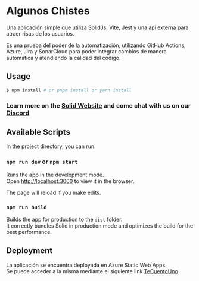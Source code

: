 # Algunos Chistes
Una aplicación simple que utiliza SolidJs, Vite, Jest y una api externa para atraer risas de los usuarios.<br>

Es una prueba del poder de la automatización, utilizando GitHub Actions, Azure, Jira y SonarCloud para poder integrar cambios de manera automática y atendiendo la calidad del código.

## Usage

```bash
$ npm install # or pnpm install or yarn install
```

### Learn more on the [Solid Website](https://solidjs.com) and come chat with us on our [Discord](https://discord.com/invite/solidjs)

## Available Scripts

In the project directory, you can run:

### `npm run dev` or `npm start`

Runs the app in the development mode.<br>
Open [http://localhost:3000](http://localhost:3000) to view it in the browser.

The page will reload if you make edits.<br>

### `npm run build`

Builds the app for production to the `dist` folder.<br>
It correctly bundles Solid in production mode and optimizes the build for the best performance.


## Deployment

La aplicación se encuentra deployada en Azure Static Web Apps.<br>
Se puede acceder a la misma mediante el siguiente link [TeCuentoUno](https://gray-stone-08c0f440f.5.azurestaticapps.net)
